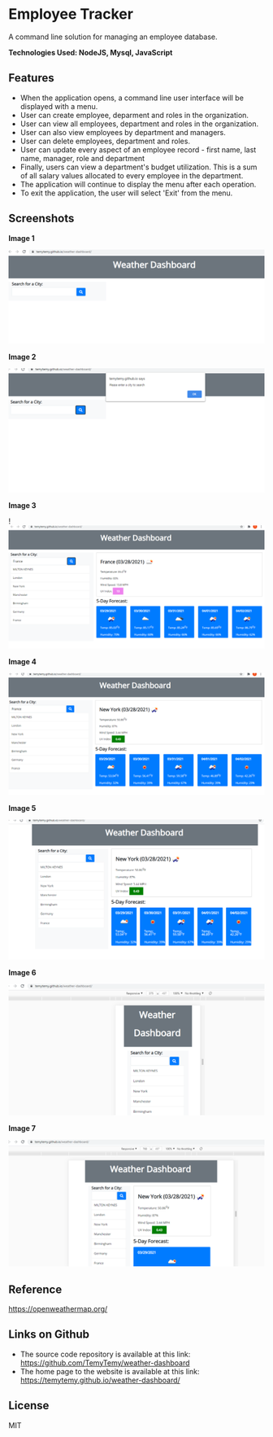 # Employee Tracker
A command line solution for managing an employee database. 

**Technologies Used: NodeJS, Mysql, JavaScript**

## Features

- When the application opens, a command line user interface will be displayed with a menu.
- User can create employee, deparment and roles in the organization.
- User can view all employees, department and roles in the organization.
- User can also view employees by department and managers.
- User can delete employees, department and roles.
- User can update every aspect of an employee record - first name, last name, manager, role and department
- Finally, users can view a department's budget utilization.  This is a sum of all salary values allocated to every 
  employee in the department.
- The application will continue to display the menu after each operation.
- To exit the application, the user will select 'Exit' from the menu.

## Screenshots


**Image 1**  

  ![alt text](https://github.com/TemyTemy/weather-dashboard/blob/master/assets/screenshot1.PNG)


**Image 2**

 ![alt text](https://github.com/TemyTemy/weather-dashboard/blob/master/assets/screenshot2.PNG)

**Image 3**

 !![alt text](https://github.com/TemyTemy/weather-dashboard/blob/master/assets/screenshot3.PNG)




**Image 4**

 ![alt text](https://github.com/TemyTemy/weather-dashboard/blob/master/assets/screenshot4.PNG)




**Image 5**

 ![alt text](https://github.com/TemyTemy/weather-dashboard/blob/master/assets/screenshot5.PNG)



**Image 6**

 ![alt text](https://github.com/TemyTemy/weather-dashboard/blob/master/assets/screenshot6.PNG)



**Image 7**

 ![alt text](https://github.com/TemyTemy/weather-dashboard/blob/master/assets/screenshot7.PNG)





## Reference
https://openweathermap.org/


## Links on Github

- The source code repository is available at this link: https://github.com/TemyTemy/weather-dashboard
- The home page to the website is available at this link: https://temytemy.github.io/weather-dashboard/

## License
MIT
